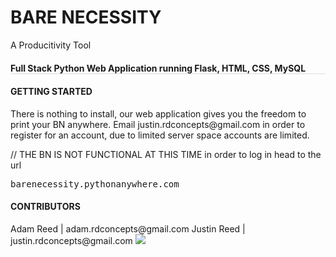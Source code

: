 <h1>BARE NECESSITY</h1>
A Producitivity Tool

<h4 style="border-bottom: 1px solid #dedede;">Full Stack Python Web Application running Flask, HTML, CSS, MySQL</h4>

<h4>GETTING STARTED</h4>
There is nothing to install, our web application gives you the freedom to print your BN anywhere.
Email justin.rdconcepts@gmail.com in order to register for an account, due  to limited server space accounts are limited.

// THE BN IS NOT FUNCTIONAL AT THIS TIME
in order to log in head to the url
<pre>barenecessity.pythonanywhere.com</pre>

<h4>CONTRIBUTORS</h4>
Adam Reed | adam.rdconcepts@gmail.com
Justin Reed | justin.rdconcepts@gmail.com

<img src="http://rdconcepts.design/wp-content/uploads/2017/08/BareReadMe.png"/>


